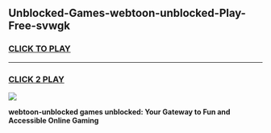 
## Unblocked-Games-webtoon-unblocked-Play-Free-svwgk
<h3>
<a href="https://premium76.site?title=webtoon-unblocked&ref=10A">CLICK TO PLAY</a></h3>
<hr>

<h3>
<a href="https://premium76.site?title=webtoon-unblocked&ref=10A">CLICK 2 PLAY</a>
  
</h3>

<a href="https://premium76.site?title=webtoon-unblocked&ref=10A"><img src="https://clearcache.store/games.png"></a>


**webtoon-unblocked games unblocked: Your Gateway to Fun and Accessible Online Gaming**
